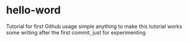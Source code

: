 # hello-word
Tutorial for first Github usage
simple anything to make this tutorial works
some writing after the first commit, just for experimenting
